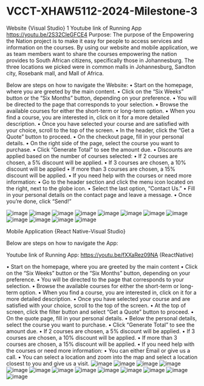 # VCCT-XHAW5112-2024-Milestone-3

Website {Visual Studio}
1  Youtube link of Running App https://youtu.be/2S32CleGFCE4
Purpose:
The purpose of the Empowering the Nation project is to make it easy for people to access services and information on the courses. By using our website and mobile application, we as team members want to share the courses empowering the nation provides to South African citizens, specifically those in Johannesburg. The three locations we picked were in common malls in Johannesburg, Sandton city, Rosebank mall, and Mall of Africa.

Below are steps on how to navigate the Website:
•	Start on the homepage, where you are greeted by the main content.
•	Click on the “Six Weeks” button or the “Six Months” button, depending on your preference.
•	You will be directed to the page that corresponds to your selection.
•	Browse the available courses for either the short-term or long-term option.
•	When you find a course, you are interested in, click on it for a more detailed description.
•	Once you have selected your course and are satisfied with your choice, scroll to the top of the screen.
•	In the header, click the “Get a Quote” button to proceed.
•	On the checkout page, fill in your personal details.
•	On the right side of the page, select the course you want to purchase.
•	Click “Generate Total” to see the amount due.
•	Discounts are applied based on the number of courses selected:
•	If 2 courses are chosen, a 5% discount will be applied.
•	If 3 courses are chosen, a 10% discount will be applied
•	If more than 3 courses are chosen, a 15% discount will be applied.
•	If you need help with the courses or need more information:
•	Go to the header section and click the menu icon located on the right, next to the globe icon.
•	Select the last option, “Contact Us.”
•	Fill in your personal details on the contact page and leave a message.
•	Once you’re done, click “Send!”

 ![image](https://github.com/user-attachments/assets/285915c8-5e69-4adc-8b30-1817fee99b79)
![image](https://github.com/user-attachments/assets/9ba22b94-4272-44f8-bcc2-9ee4ae26385f)
![image](https://github.com/user-attachments/assets/86923c90-a50b-46b1-9c30-e723970b17cc)
![image](https://github.com/user-attachments/assets/72ec19ca-b1cc-4bac-bf5b-f28948c878cf)
![image](https://github.com/user-attachments/assets/1ad14940-ec15-4989-aab1-d644ff97c0f3)
![image](https://github.com/user-attachments/assets/248d12df-fd72-4c1f-98d6-e8b87ec32f4f)
![image](https://github.com/user-attachments/assets/003ee292-eae9-48b9-96f3-b0fd027984a2)
![image](https://github.com/user-attachments/assets/444d3b5a-1fbd-4675-b1a9-57f82ac7601a)
![image](https://github.com/user-attachments/assets/ac32455e-6c4f-4713-8c49-2b9d4fd8095d)
![image](https://github.com/user-attachments/assets/3ca120ca-cbdf-4d22-b21e-962f9e4110b9)
![image](https://github.com/user-attachments/assets/a087bbea-5b1f-47b2-8519-e8c6ae933173)
![image](https://github.com/user-attachments/assets/8dfa2fe2-01b5-4097-b324-41730a5cbf2e)

Mobile Application {React Native-Visual Studio}

Below are steps on how to navigate the App:

Youtube link of Running App: https://youtu.be/fXXaRez09NA  (ReactNative)

•	Start on the homepage, where you are greeted by the main content
•	Click on the “Six Weeks” button or the “Six Months” button, depending on your preference.
•	You will be directed to the page that corresponds to your selection.
•	Browse the available courses for either the short-term or long-term option.
•	When you find a course, you are interested in, click on it for a more detailed description.
•	Once you have selected your course and are satisfied with your choice, scroll to the top of the screen.
•	At the top of screen, click the filter button and select “Get a Quote” button to proceed.
•	On the quote page, fill in your personal details.
•	Below the personal details, select the course you want to purchase.
•	Click “Generate Total” to see the amount due.
•	If 2 courses are chosen, a 5% discount will be applied.
•	If 3 courses are chosen, a 10% discount will be applied.
•	If more than 3 courses are chosen, a 15% discount will be applied.
•	If you need help with the courses or need more information:
•	You can either Email or give us a call. 
•	You can select a location and zoom into the map and select a location closest to you and give us a visit. 
![image](https://github.com/user-attachments/assets/15534de7-6a1c-45e1-b01e-cb76616e0af1)
![image](https://github.com/user-attachments/assets/e30687e4-2095-4834-b236-3083fa0ef5f3)
![image](https://github.com/user-attachments/assets/6796e488-08da-40d0-ab01-0c68c0de9434)
![image](https://github.com/user-attachments/assets/affb6756-0cd6-4732-93f9-f4b286d4b007)
![image](https://github.com/user-attachments/assets/bc6d3f84-19d2-419f-a1a1-7998fde69bca)
![image](https://github.com/user-attachments/assets/30869c83-d3bf-4fb7-b078-8f89403a197c)
![image](https://github.com/user-attachments/assets/eae0cf27-b6a7-4967-9474-05af03aa667e)
![image](https://github.com/user-attachments/assets/04b61785-7259-4575-9b1d-3a2bcf9136e2)
![image](https://github.com/user-attachments/assets/5ffc4aa7-c171-4b8f-a22d-299dcbbe7216)
![image](https://github.com/user-attachments/assets/998d4fd4-35a4-4fde-aecd-6de249b14cf9)
![image](https://github.com/user-attachments/assets/bbded0f7-e4be-41a4-ac0d-500119f763c8)
![image](https://github.com/user-attachments/assets/1ce6aa91-f493-4909-bcfa-062045dcbb8b)
![image](https://github.com/user-attachments/assets/86d3172e-b134-4793-bfd5-a43ff0db4dcb)





















  




































 




 




 



 




 











 




 

















   










   









   	









   	









 

